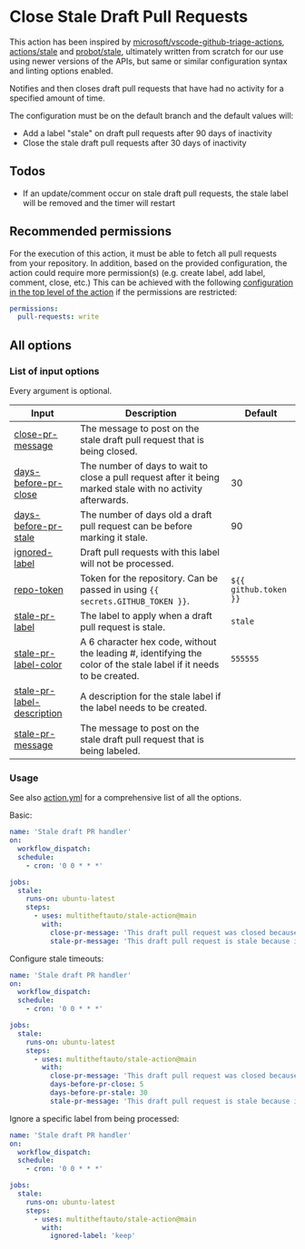 # Close Stale Draft Pull Requests

This action has been inspired by [microsoft/vscode-github-triage-actions](https://github.com/microsoft/vscode-github-triage-actions), [actions/stale](https://github.com/actions/stale) and [probot/stale](https://github.com/probot/stale), ultimately written from scratch for our use using newer versions of the APIs, but same or similar configuration syntax and linting options enabled.

Notifies and then closes draft pull requests that have had no activity for a specified amount of time.

The configuration must be on the default branch and the default values will:

- Add a label "stale" on draft pull requests after 90 days of inactivity
- Close the stale draft pull requests after 30 days of inactivity

## Todos

- If an update/comment occur on stale draft pull requests, the stale label will be removed and the timer will restart

## Recommended permissions

For the execution of this action, it must be able to fetch all pull requests from your repository.
In addition, based on the provided configuration, the action could require more permission(s) (e.g. create label, add label, comment, close, etc.)
This can be achieved with the following [configuration in the top level of the action](https://docs.github.com/en/actions/reference/workflow-syntax-for-github-actions#permissions) if the permissions are restricted:

```yaml
permissions:
  pull-requests: write
```

## All options

### List of input options

Every argument is optional.

| Input                                                     | Description                                                                                                        | Default               |
| --------------------------------------------------------- | ------------------------------------------------------------------------------------------------------------------ | --------------------- |
| [close-pr-message](#close-pr-message)                     | The message to post on the stale draft pull request that is being closed.                                          |                       |
| [days-before-pr-close](#days-before-pr-close)             | The number of days to wait to close a pull request after it being marked stale with no activity afterwards.        | 30                    |
| [days-before-pr-stale](#days-before-pr-stale)             | The number of days old a draft pull request can be before marking it stale.                                        | 90                    |
| [ignored-label](#ignored-label)                           | Draft pull requests with this label will not be processed.                                                         |                       |
| [repo-token](#repo-token)                                 | Token for the repository. Can be passed in using `{{ secrets.GITHUB_TOKEN }}`.                                     | `${{ github.token }}` |
| [stale-pr-label](#stale-pr-label)                         | The label to apply when a draft pull request is stale.                                                             | `stale`               |
| [stale-pr-label-color](#stale-pr-label-color)             | A 6 character hex code, without the leading #, identifying the color of the stale label if it needs to be created. | `555555`              |
| [stale-pr-label-description](#stale-pr-label-description) | A description for the stale label if the label needs to be created.                                                |                       |
| [stale-pr-message](#stale-pr-message)                     | The message to post on the stale draft pull request that is being labeled.                                         |                       |

### Usage

See also [action.yml](./action.yml) for a comprehensive list of all the options.

Basic:

```yaml
name: 'Stale draft PR handler'
on:
  workflow_dispatch:
  schedule:
    - cron: '0 0 * * *'

jobs:
  stale:
    runs-on: ubuntu-latest
    steps:
      - uses: multitheftauto/stale-action@main
        with:
          close-pr-message: 'This draft pull request was closed because it has been marked stale for 30 days with no activity.'
          stale-pr-message: 'This draft pull request is stale because it has been open for at least 90 days with no activity. Please continue on your draft pull request or it will be closed in 30 days automatically.'
```

Configure stale timeouts:

```yaml
name: 'Stale draft PR handler'
on:
  workflow_dispatch:
  schedule:
    - cron: '0 0 * * *'

jobs:
  stale:
    runs-on: ubuntu-latest
    steps:
      - uses: multitheftauto/stale-action@main
        with:
          close-pr-message: 'This draft pull request was closed because it has been marked stale for 5 days with no activity.'
          days-before-pr-close: 5
          days-before-pr-stale: 30
          stale-pr-message: 'This draft pull request is stale because it has been open for at least 30 days with no activity. Please continue on your draft pull request or it will be closed in 5 days automatically.'
```

Ignore a specific label from being processed:

```yaml
name: 'Stale draft PR handler'
on:
  workflow_dispatch:
  schedule:
    - cron: '0 0 * * *'

jobs:
  stale:
    runs-on: ubuntu-latest
    steps:
      - uses: multitheftauto/stale-action@main
        with:
          ignored-label: 'keep'
```
